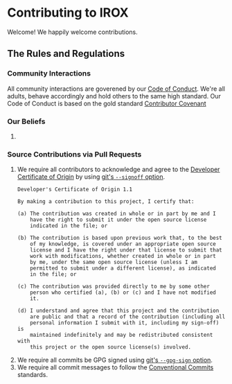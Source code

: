 # Contributing to IROX

Welcome!  We happily welcome contributions.

## The Rules and Regulations

### Community Interactions
All community interactions are goverened by our [Code of Conduct](CODE_OF_CONDUCT.md).  We're all adults, behave 
accordingly and hold others to the same high standard.  Our Code of Conduct is based on the gold standard 
[Contributor Covenant](https://www.contributor-covenant.org/)

### Our Beliefs
1. 

### Source Contributions via Pull Requests

1. We require all contributors to acknowledge and agree to the [Developer Certificate of Origin](https://developercertificate.org/)
   by using [git's `--signoff` option](https://git-scm.com/docs/git-commit#Documentation/git-commit.txt--s).
    ```
    Developer's Certificate of Origin 1.1
    
    By making a contribution to this project, I certify that:
    
    (a) The contribution was created in whole or in part by me and I
        have the right to submit it under the open source license
        indicated in the file; or
    
    (b) The contribution is based upon previous work that, to the best
        of my knowledge, is covered under an appropriate open source
        license and I have the right under that license to submit that
        work with modifications, whether created in whole or in part
        by me, under the same open source license (unless I am
        permitted to submit under a different license), as indicated
        in the file; or
    
    (c) The contribution was provided directly to me by some other
        person who certified (a), (b) or (c) and I have not modified
        it.
    
    (d) I understand and agree that this project and the contribution
        are public and that a record of the contribution (including all
        personal information I submit with it, including my sign-off) is
        maintained indefinitely and may be redistributed consistent with
        this project or the open source license(s) involved.
    ```
2. We require all commits be GPG signed using [git's `--gpg-sign` option](https://git-scm.com/docs/git-commit#Documentation/git-commit.txt--Sltkeyidgt).
3. We require all commit messages to follow the [Conventional Commits](https://www.conventionalcommits.org/en/v1.0.0/) standards.
